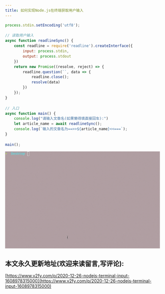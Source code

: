 ```yaml
---
title: 如何实现Node.js在终端获取用户输入
---
```



```js
process.stdin.setEncoding('utf8');

// 读取用户输入
async function readlineSync() {
    const readline = require('readline').createInterface({
        input: process.stdin,
        output: process.stdout
    })
    return new Promise((resolve, reject) => {
        readline.question(``, data => {
            readline.close();
            resolve(data)
        })
    });
}

// 入口
async function main() {
    console.log("请输入文章名(如果懒得填直接回车):")
    let article_name = await readlineSync();
    console.log(`输入的文章名为==>>${article_name}<<===`);
}

main();
```



![2020-12-26-input](2020-12-26-nodejs-terminal-input-1608978315000.assets/2020-12-26-input.gif)







## 本文永久更新地址(欢迎来读留言,写评论):
[https://www.v2fy.com/p/2020-12-26-nodejs-terminal-input-1608978315000](https://www.v2fy.com/p/2020-12-26-nodejs-terminal-input-1608978315000)
